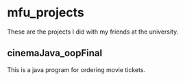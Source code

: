 # mfu_projects
These are the projects I did with my friends at the university.

## cinemaJava_oopFinal
This is a java program for ordering movie tickets.
